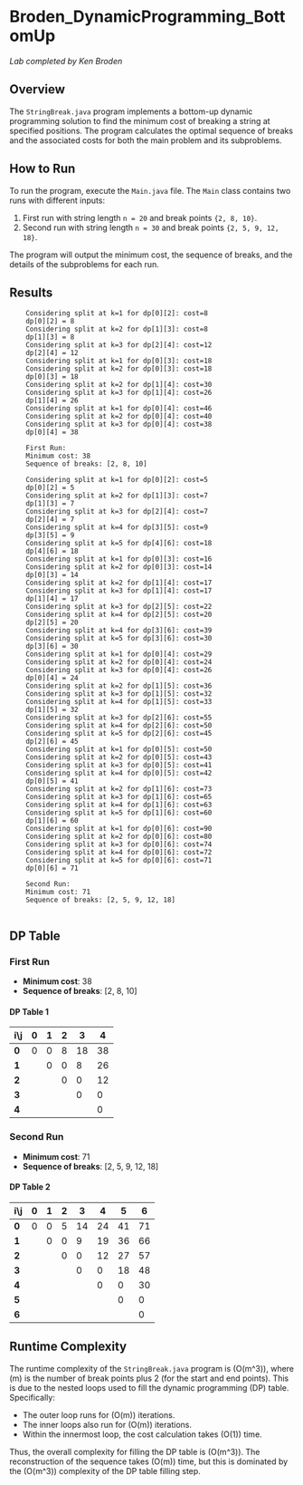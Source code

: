 # Broden_DynamicProgramming_BottomUp

*Lab completed by Ken Broden*

## Overview

The `StringBreak.java` program implements a bottom-up dynamic programming solution to find the minimum cost of breaking a string at specified positions. The program calculates the optimal sequence of breaks and the associated costs for both the main problem and its subproblems.

## How to Run

To run the program, execute the `Main.java` file. The `Main` class contains two runs with different inputs:

1. First run with string length `n = 20` and break points `{2, 8, 10}`.
2. Second run with string length `n = 30` and break points `{2, 5, 9, 12, 18}`.

The program will output the minimum cost, the sequence of breaks, and the details of the subproblems for each run.

## Results

```shell
    Considering split at k=1 for dp[0][2]: cost=8
    dp[0][2] = 8
    Considering split at k=2 for dp[1][3]: cost=8
    dp[1][3] = 8
    Considering split at k=3 for dp[2][4]: cost=12
    dp[2][4] = 12
    Considering split at k=1 for dp[0][3]: cost=18
    Considering split at k=2 for dp[0][3]: cost=18
    dp[0][3] = 18
    Considering split at k=2 for dp[1][4]: cost=30
    Considering split at k=3 for dp[1][4]: cost=26
    dp[1][4] = 26
    Considering split at k=1 for dp[0][4]: cost=46
    Considering split at k=2 for dp[0][4]: cost=40
    Considering split at k=3 for dp[0][4]: cost=38
    dp[0][4] = 38

    First Run:
    Minimum cost: 38
    Sequence of breaks: [2, 8, 10]

    Considering split at k=1 for dp[0][2]: cost=5
    dp[0][2] = 5
    Considering split at k=2 for dp[1][3]: cost=7
    dp[1][3] = 7
    Considering split at k=3 for dp[2][4]: cost=7
    dp[2][4] = 7
    Considering split at k=4 for dp[3][5]: cost=9
    dp[3][5] = 9
    Considering split at k=5 for dp[4][6]: cost=18
    dp[4][6] = 18
    Considering split at k=1 for dp[0][3]: cost=16
    Considering split at k=2 for dp[0][3]: cost=14
    dp[0][3] = 14
    Considering split at k=2 for dp[1][4]: cost=17
    Considering split at k=3 for dp[1][4]: cost=17
    dp[1][4] = 17
    Considering split at k=3 for dp[2][5]: cost=22
    Considering split at k=4 for dp[2][5]: cost=20
    dp[2][5] = 20
    Considering split at k=4 for dp[3][6]: cost=39
    Considering split at k=5 for dp[3][6]: cost=30
    dp[3][6] = 30
    Considering split at k=1 for dp[0][4]: cost=29
    Considering split at k=2 for dp[0][4]: cost=24
    Considering split at k=3 for dp[0][4]: cost=26
    dp[0][4] = 24
    Considering split at k=2 for dp[1][5]: cost=36
    Considering split at k=3 for dp[1][5]: cost=32
    Considering split at k=4 for dp[1][5]: cost=33
    dp[1][5] = 32
    Considering split at k=3 for dp[2][6]: cost=55
    Considering split at k=4 for dp[2][6]: cost=50
    Considering split at k=5 for dp[2][6]: cost=45
    dp[2][6] = 45
    Considering split at k=1 for dp[0][5]: cost=50
    Considering split at k=2 for dp[0][5]: cost=43
    Considering split at k=3 for dp[0][5]: cost=41
    Considering split at k=4 for dp[0][5]: cost=42
    dp[0][5] = 41
    Considering split at k=2 for dp[1][6]: cost=73
    Considering split at k=3 for dp[1][6]: cost=65
    Considering split at k=4 for dp[1][6]: cost=63
    Considering split at k=5 for dp[1][6]: cost=60
    dp[1][6] = 60
    Considering split at k=1 for dp[0][6]: cost=90
    Considering split at k=2 for dp[0][6]: cost=80
    Considering split at k=3 for dp[0][6]: cost=74
    Considering split at k=4 for dp[0][6]: cost=72
    Considering split at k=5 for dp[0][6]: cost=71
    dp[0][6] = 71

    Second Run:
    Minimum cost: 71
    Sequence of breaks: [2, 5, 9, 12, 18]
    
```

## DP Table

### First Run

- **Minimum cost**: 38
- **Sequence of breaks**: [2, 8, 10]

#### DP Table 1

| i\j   | 0   | 1   | 2   | 3   | 4   |
|-------|-----|-----|-----|-----|-----|
| **0** | 0   | 0   | 8   | 18  | 38  |
| **1** |     | 0   | 0   | 8   | 26  |
| **2** |     |     | 0   | 0   | 12  |
| **3** |     |     |     | 0   | 0   |
| **4** |     |     |     |     | 0   |

### Second Run

- **Minimum cost**: 71
- **Sequence of breaks**: [2, 5, 9, 12, 18]

#### DP Table 2

| i\j   | 0   | 1   | 2   | 3   | 4   | 5   | 6   |
|-------|-----|-----|-----|-----|-----|-----|-----|
| **0** | 0   | 0   | 5   | 14  | 24  | 41  | 71  |
| **1** |     | 0   | 0   | 9   | 19  | 36  | 66  |
| **2** |     |     | 0   | 0   | 12  | 27  | 57  |
| **3** |     |     |     | 0   | 0   | 18  | 48  |
| **4** |     |     |     |     | 0   | 0   | 30  |
| **5** |     |     |     |     |     | 0   | 0   |
| **6** |     |     |     |     |     |     | 0   |

## Runtime Complexity

The runtime complexity of the `StringBreak.java` program is \(O(m^3)\), where \(m\) is the number of break points plus 2 (for the start and end points). This is due to the nested loops used to fill the dynamic programming (DP) table. Specifically:

- The outer loop runs for \(O(m)\) iterations.
- The inner loops also run for \(O(m)\) iterations.
- Within the innermost loop, the cost calculation takes \(O(1)\) time.

Thus, the overall complexity for filling the DP table is \(O(m^3)\). The reconstruction of the sequence takes \(O(m)\) time, but this is dominated by the \(O(m^3)\) complexity of the DP table filling step.
